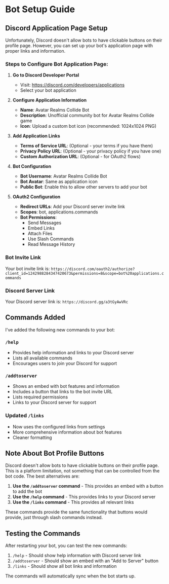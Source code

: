 # Bot Setup Guide

## Discord Application Page Setup

Unfortunately, Discord doesn't allow bots to have clickable buttons on their profile page. However, you can set up your bot's application page with proper links and information.

### Steps to Configure Bot Application Page:

1. **Go to Discord Developer Portal**
   - Visit: https://discord.com/developers/applications
   - Select your bot application

2. **Configure Application Information**
   - **Name**: Avatar Realms Collide Bot
   - **Description**: Unofficial community bot for Avatar Realms Collide game
   - **Icon**: Upload a custom bot icon (recommended: 1024x1024 PNG)

3. **Add Application Links**
   - **Terms of Service URL**: (Optional - your terms if you have them)
   - **Privacy Policy URL**: (Optional - your privacy policy if you have one)
   - **Custom Authorization URL**: (Optional - for OAuth2 flows)

4. **Bot Configuration**
   - **Bot Username**: Avatar Realms Collide Bot
   - **Bot Avatar**: Same as application icon
   - **Public Bot**: Enable this to allow other servers to add your bot

5. **OAuth2 Configuration**
   - **Redirect URLs**: Add your Discord server invite link
   - **Scopes**: bot, applications.commands
   - **Bot Permissions**: 
     - Send Messages
     - Embed Links
     - Attach Files
     - Use Slash Commands
     - Read Message History

### Bot Invite Link
Your bot invite link is: `https://discord.com/oauth2/authorize?client_id=1242988284347420673&permissions=8&scope=bot%20applications.commands`

### Discord Server Link
Your Discord server link is: `https://discord.gg/a3tGyAwVRc`

## Commands Added

I've added the following new commands to your bot:

### `/help`
- Provides help information and links to your Discord server
- Lists all available commands
- Encourages users to join your Discord for support

### `/addtoserver`
- Shows an embed with bot features and information
- Includes a button that links to the bot invite URL
- Lists required permissions
- Links to your Discord server for support

### Updated `/links`
- Now uses the configured links from settings
- More comprehensive information about bot features
- Cleaner formatting

## Note About Bot Profile Buttons

Discord doesn't allow bots to have clickable buttons on their profile page. This is a platform limitation, not something that can be controlled from the bot code. The best alternatives are:

1. **Use the `/addtoserver` command** - This provides an embed with a button to add the bot
2. **Use the `/help` command** - This provides links to your Discord server
3. **Use the `/links` command** - This provides all relevant links

These commands provide the same functionality that buttons would provide, just through slash commands instead.

## Testing the Commands

After restarting your bot, you can test the new commands:

1. `/help` - Should show help information with Discord server link
2. `/addtoserver` - Should show an embed with an "Add to Server" button
3. `/links` - Should show all bot links and information

The commands will automatically sync when the bot starts up. 